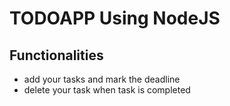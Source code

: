 # TODOAPP Using NodeJS

## Functionalities

- add your tasks and mark the deadline
- delete your task when task is completed
